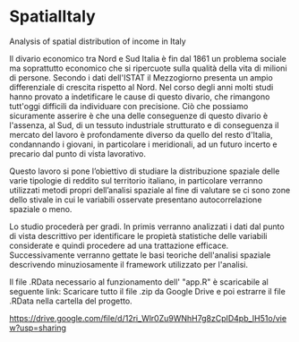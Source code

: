 # SpatialItaly
Analysis of spatial distribution of income in Italy


Il divario economico tra Nord e Sud Italia è fin dal 1861 un problema sociale ma soprattutto economico che si ripercuote sulla qualità della vita di milioni di persone. Secondo i dati dell'ISTAT il Mezzogiorno presenta un ampio differenziale di crescita rispetto al Nord. Nel corso degli anni molti studi hanno provato a indetificare le cause di questo divario, che rimangono tutt'oggi difficili da individuare con precisione. Ciò che possiamo sicuramente asserire è che una delle conseguenze di questo divario è l'assenza, al Sud, di un tessuto industriale strutturato e di conseguenza il mercato del lavoro è profondamente diverso da quello del resto d'Italia, condannando i giovani, in particolare i meridionali, ad un futuro incerto e precario dal punto di vista lavorativo. 


Questo lavoro si pone l’obiettivo di studiare la distribuzione spaziale delle varie tipologie di reddito sul territorio italiano, in particolare verranno utilizzati metodi propri dell’analisi spaziale al fine di valutare se ci sono zone dello stivale in cui le variabili osservate presentano autocorrelazione spaziale o meno.

Lo studio procederà per gradi. In primis verranno analizzati i dati dal punto di vista descrittivo per identificare le propietà statistiche delle variabili considerate e quindi procedere ad una trattazione efficace. Successivamente verranno gettate le basi teoriche dell'analisi spaziale descrivendo minuziosamente il framework utilizzato per l'analisi.


Il file .RData necessario al funzionamento dell' "app.R" è scaricabile al seguente link:
Scaricare tutto il file .zip da Google Drive e poi estrarre il file .RData nella cartella del progetto.

https://drive.google.com/file/d/12ri_Wlr0Zu9WNhH7g8zCpID4pb_IH51o/view?usp=sharing



